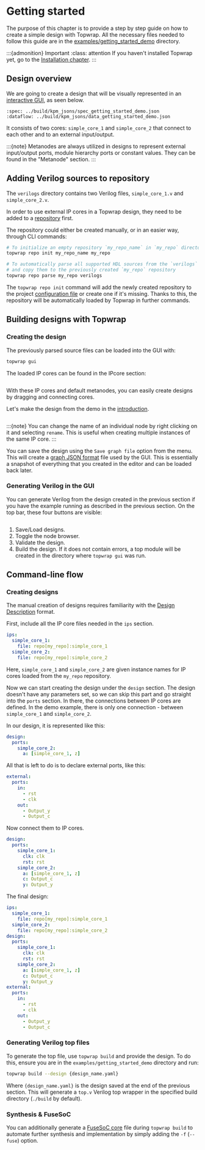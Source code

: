 # Getting started

The purpose of this chapter is to provide a step by step guide on how to create a simple design with Topwrap.
All the necessary files needed to follow this guide are in the [examples/getting_started_demo](https://github.com/antmicro/topwrap/tree/main/examples/getting_started_demo) directory.

:::{admonition} Important
:class: attention
If you haven't installed Topwrap yet, go to the [Installation chapter](#installation).
:::

## Design overview

We are going to create a design that will be visually represented in an [interactive GUI](https://antmicro.github.io/topwrap/usage.md#gui), as seen below.

```{kpm_iframe}
:spec: ../build/kpm_jsons/spec_getting_started_demo.json
:dataflow: ../build/kpm_jsons/data_getting_started_demo.json
```

It consists of two cores: `simple_core_1` and `simple_core_2` that connect to each other and to an external input/output.

:::{note}
Metanodes are always utilized in designs to represent external input/output ports, module hierarchy ports or constant values.
They can be found in the "Metanode" section.
:::

## Adding Verilog sources to repository

The `verilogs` directory contains two Verilog files, `simple_core_1.v` and `simple_core_2.v`.

In order to use external IP cores in a Topwrap design, they need to be added to a [repository](./user_repositories.md) first.

The repository could either be created manually, or in an easier way, through CLI commands:

```bash
# To initialize an empty repository `my_repo_name` in `my_repo` directory
topwrap repo init my_repo_name my_repo

# To automatically parse all supported HDL sources from the `verilogs` directory
# and copy them to the previously created `my_repo` repository
topwrap repo parse my_repo verilogs
```

The `topwrap repo init` command will add the newly created repository to the project [configuration file](./config.md) or create one if it's missing.
Thanks to this, the repository will be automatically loaded by Topwrap in further commands.

## Building designs with Topwrap

### Creating the design

The previously parsed source files can be loaded into the GUI with:

```bash
topwrap gui
```

The loaded IP cores can be found in the IPcore section:

```{image} img/side_bar_kpm.png
```

With these IP cores and default metanodes, you can easily create designs by dragging and connecting cores.

Let's make the design from the demo in the [introduction](#introduction).

```{image} img/getting_started_project.png
```

:::{note} You can change the name of an individual node by right clicking on it and selecting `rename`. This is useful when creating multiple instances of the same IP core.
:::

You can save the design using the `Save graph file` option from the menu.
This will create a [graph JSON format](https://antmicro.github.io/kenning-pipeline-manager/dataflow-format.html) file used by the GUI.
This is essentially a snapshot of everything that you created in the editor and can be loaded back later.

### Generating Verilog in the GUI

You can generate Verilog from the design created in the previous section if you have the example running as described in the previous section. On the top bar, these four buttons are visible:

```{image} img/kpm_buttons.png
```

1. Save/Load designs.
2. Toggle the node browser.
3. Validate the design.
4. Build the design. If it does not contain errors, a top module will be created in the directory where `topwrap gui` was run.

## Command-line flow

### Creating designs

The manual creation of designs requires familiarity with the [Design Description](description_files.md#design-description) format.

First, include all the IP core files needed in the `ips` section.

```yaml
ips:
  simple_core_1:
    file: repo[my_repo]:simple_core_1
  simple_core_2:
    file: repo[my_repo]:simple_core_2
```

Here, `simple_core_1` and `simple_core_2` are given instance names for IP cores loaded from the `my_repo` repository.

Now we can start creating the design under the `design` section. The design doesn't have any parameters set, so we can skip this part and go straight into the `ports` section. In there, the connections between IP cores are defined. In the demo example, there is only one connection - between `simple_core_1` and `simple_core_2`.

In our design, it is represented like this:

```yaml
design:
  ports:
    simple_core_2:
      a: [simple_core_1, z]
```

All that is left to do is to declare external ports, like this:

```yaml
external:
  ports:
    in:
      - rst
      - clk
    out:
      - Output_y
      - Output_c
```

Now connect them to IP cores.

```yaml
design:
  ports:
    simple_core_1:
      clk: clk
      rst: rst
    simple_core_2:
      a: [simple_core_1, z]
      c: Output_c
      y: Output_y
```

The final design:

```yaml
ips:
  simple_core_1:
    file: repo[my_repo]:simple_core_1
  simple_core_2:
    file: repo[my_repo]:simple_core_2
design:
  ports:
    simple_core_1:
      clk: clk
      rst: rst
    simple_core_2:
      a: [simple_core_1, z]
      c: Output_c
      y: Output_y
external:
  ports:
    in:
      - rst
      - clk
    out:
      - Output_y
      - Output_c
```

### Generating Verilog top files

To generate the top file, use `topwrap build` and provide the design. To do this, ensure you are in the `examples/getting_started_demo` directory and run:

```bash
topwrap build --design {design_name.yaml}
```

Where `{design_name.yaml}` is the design saved at the end of the previous section. This will generate a `top.v` Verilog top wrapper in the specified build directory (`./build` by default).

### Synthesis & FuseSoC

You can additionally generate a [FuseSoC core](#fusesoc) file during `topwrap build` to automate further synthesis and implementation by simply adding the `-f` (`--fuse`) option.
